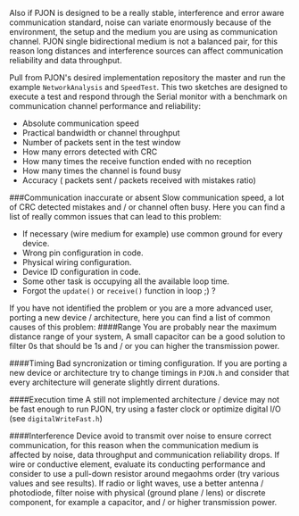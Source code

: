 Also if PJON is designed to be a really stable, interference and error aware communication standard, noise can variate enormously because of the environment, the setup and the medium you are using as communication channel. PJON single bidirectional medium is not a balanced pair, for this reason long distances and interference sources can affect communication reliability and data throughput.

Pull from PJON's desired implementation repository the master and run the example `NetworkAnalysis` and `SpeedTest`. This two sketches are designed to execute a test and respond through the Serial monitor with a benchmark on communication channel performance and reliability:
* Absolute communication speed
* Practical bandwidth or channel throughput
* Number of packets sent in the test window
* How many errors detected with CRC
* How many times the receive function ended with no reception
* How many times the channel is found busy
* Accuracy ( packets sent / packets received with mistakes ratio)

###Communication inaccurate or absent
Slow communication speed, a lot of CRC detected mistakes and / or channel often busy. Here you can find a list of really common issues that can lead to this problem:
  * If necessary (wire medium for example) use common ground for every device.
  * Wrong pin configuration in code.
  * Physical wiring configuration.
  * Device ID configuration in code.
  * Some other task is occupying all the available loop time.
  * Forgot the `update()` or `receive()` function in loop ;) ? 

If you have not identified the problem or you are a more advanced user, porting a new device / architecture, here you can find a list of common causes of this problem:
####Range 
You are probably near the maximum distance range of your system, A small capacitor can be a good solution to filter 0s that should be 1s and / or you can higher the transmission power.

####Timing
Bad syncronization or timing configuration. If you are porting a new device or architecture try to change timings in `PJON.h` and consider that every architecture will generate slightly dirrent durations.

####Execution time
A still not implemented architecture / device may not be fast enough to run PJON, try using a faster clock or optimize digital I/O (see `digitalWriteFast.h`)

####Interference
Device avoid to transmit over noise to ensure correct communication, for this reason when the communication medium is affected by noise, data throughput and communication reliability drops. If wire or conductive element, evaluate its conducting performance and consider to use a pull-down resistor around megaohms order (try various values and see results). If radio or light waves, use a better antenna / photodiode, filter noise with physical (ground plane / lens) or discrete component, for example a capacitor, and / or higher transmission power.